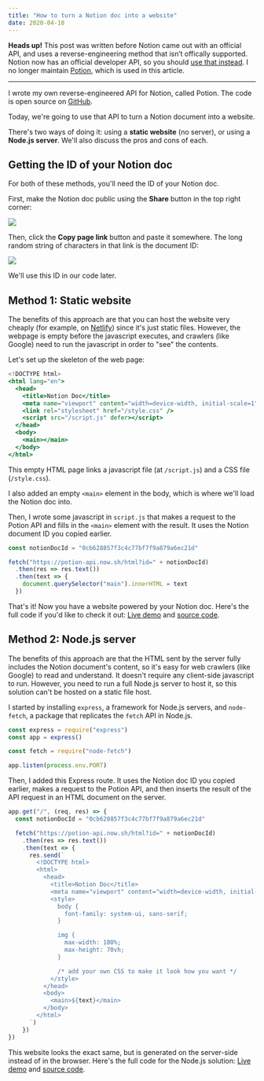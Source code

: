 ```yaml
---
title: "How to turn a Notion doc into a website"
date: 2020-04-18
---
```


**Heads up!** This post was written before Notion came out with an official API, and uses a reverse-engineering method that isn’t offically supported. Notion now has an official developer API, so you should [use that instead](https://developers.notion.com). I no longer maintain [Potion](https://github.com/benborgers/potion), which is used in this article.

---

I wrote my own reverse-engineered API for Notion, called Potion. The code is open source on [GitHub](https://github.com/benborgers/potion).

Today, we're going to use that API to turn a Notion document into a website.

There's two ways of doing it: using a **static website** (no server), or using a **Node.js server**. We'll also discuss the pros and cons of each.

## Getting the ID of your Notion doc

For both of these methods, you'll need the ID of your Notion doc.

First, make the Notion doc public using the **Share** button in the top right corner:

![](https://user-images.githubusercontent.com/30215449/105642488-03463d80-5e58-11eb-96c8-88e3e24ba1a5.png)


Then, click the **Copy page link** button and paste it somewhere. The long random string of characters in that link is the document ID:

![](https://user-images.githubusercontent.com/30215449/105642493-0b9e7880-5e58-11eb-85fe-2191ddb4ef18.png)

We'll use this ID in our code later.

## Method 1: Static website

The benefits of this approach are that you can host the website very cheaply (for example, on [Netlify](https://netlify.com)) since it's just static files. However, the webpage is empty before the javascript executes, and crawlers (like Google) need to run the javascript in order to "see" the contents.

Let's set up the skeleton of the web page:

```jsx
<!DOCTYPE html>
<html lang="en">
  <head>
    <title>Notion Doc</title>
    <meta name="viewport" content="width=device-width, initial-scale=1" />
    <link rel="stylesheet" href="/style.css" />
    <script src="/script.js" defer></script>
  </head>
  <body>
    <main></main>
  </body>
</html>
```

This empty HTML page links a javascript file (at `/script.js`) and a CSS file (`/style.css`).

I also added an empty `<main>` element in the body, which is where we'll load the Notion doc into.

Then, I wrote some javascript in `script.js` that makes a request to the Potion API and fills in the `<main>` element with the result. It uses the Notion document ID you copied earlier.

```jsx
const notionDocId = "0cb628857f3c4c77bf7f9a879a6ec21d"

fetch("https://potion-api.now.sh/html?id=" + notionDocId)
  .then(res => res.text())
  .then(text => {
    document.querySelector("main").innerHTML = text
  })
```

That's it! Now you have a website powered by your Notion doc. Here's the full code if you'd like to check it out: [Live demo](https://notion-to-website-static.glitch.me) and [source code](https://glitch.com/edit/#!/notion-to-website-static).

## Method 2: Node.js server

The benefits of this approach are that the HTML sent by the server fully includes the Notion document's content, so it's easy for web crawlers (like Google) to read and understand. It doesn't require any client-side javascript to run. However, you need to run a full Node.js server to host it, so this solution can't be hosted on a static file host.

I started by installing `express`, a framework for Node.js servers, and `node-fetch`, a package that replicates the `fetch` API in Node.js.

```jsx
const express = require("express")
const app = express()

const fetch = require("node-fetch")

app.listen(process.env.PORT)
```

Then, I added this Express route. It uses the Notion doc ID you copied earlier, makes a request to the Potion API, and then inserts the result of the API request in an HTML document on the server.

```jsx
app.get("/", (req, res) => {
  const notionDocId = "0cb628857f3c4c77bf7f9a879a6ec21d"

  fetch("https://potion-api.now.sh/html?id=" + notionDocId)
    .then(res => res.text())
    .then(text => {
      res.send(`
        <!DOCTYPE html>
        <html>
          <head>
            <title>Notion Doc</title>
            <meta name="viewport" content="width=device-width, initial-scale=1">
            <style>
              body {
                font-family: system-ui, sans-serif;
              }

              img {
                max-width: 100%;
                max-height: 70vh;
              }

              /* add your own CSS to make it look how you want */
            </style>
          </head>
          <body>
            <main>${text}</main>
          </body>
        </html>
      `)
    })
})
```

This website looks the exact same, but is generated on the server-side instead of in the browser. Here's the full code for the Node.js solution: [Live demo](https://notion-to-website-node.glitch.me) and [source code](https://glitch.com/edit/#!/notion-to-website-node).
